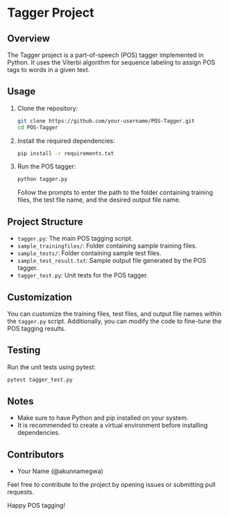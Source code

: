 # Tagger Project

## Overview
The Tagger project is a part-of-speech (POS) tagger implemented in Python. It uses the Viterbi algorithm for sequence labeling to assign POS tags to words in a given text.

## Usage
1. Clone the repository:
   ```bash
   git clone https://github.com/your-username/POS-Tagger.git
   cd POS-Tagger
   ```

2. Install the required dependencies:
   ```bash
   pip install -r requirements.txt
   ```

3. Run the POS tagger:
   ```bash
   python tagger.py
   ```
   Follow the prompts to enter the path to the folder containing training files, the test file name, and the desired output file name.

## Project Structure
- `tagger.py`: The main POS tagging script.
- `sample_trainingfiles/`: Folder containing sample training files.
- `sample_tests/`: Folder containing sample test files.
- `sample_test_result.txt`: Sample output file generated by the POS tagger.
- `tagger_test.py`: Unit tests for the POS tagger.

## Customization
You can customize the training files, test files, and output file names within the `tagger.py` script. Additionally, you can modify the code to fine-tune the POS tagging results.

## Testing
Run the unit tests using pytest:
```bash
pytest tagger_test.py
```

## Notes
- Make sure to have Python and pip installed on your system.
- It is recommended to create a virtual environment before installing dependencies.

## Contributors
- Your Name (@akunnamegwa)

Feel free to contribute to the project by opening issues or submitting pull requests.

Happy POS tagging!
